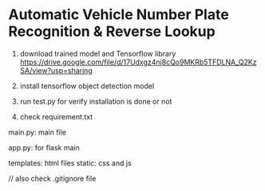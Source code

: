 # Automatic Vehicle Number Plate Recognition & Reverse Lookup


1. download trained model and Tensorflow library
     https://drive.google.com/file/d/17Udxgz4nj8cQo9MKRb5TFDLNA_Q2KzSA/view?usp=sharing

2. install tensorflow object detection model  

3. run test.py for verify installation is done or not 

4. check requirement.txt 


main.py: main file

app.py: for flask main

templates: html files 
static: css and js 

// also check .gitignore file 